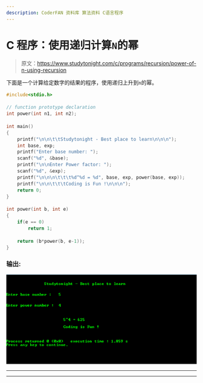 ```yaml
---
description: CoderFAN 资料库 算法资料 C语言程序
---
```


# C 程序：使用递归计算`N`的幂

> 原文：<https://www.studytonight.com/c/programs/recursion/power-of-n-using-recursion>

下面是一个计算给定数字的结果的程序，使用递归上升到`n`的幂。

```cpp
#include<stdio.h>

// function prototype declaration
int power(int n1, int n2);

int main()
{
    printf("\n\n\t\tStudytonight - Best place to learn\n\n\n");
    int base, exp;
    printf("Enter base number: ");
    scanf("%d", &base);
    printf("\n\nEnter Power factor: ");
    scanf("%d", &exp);
    printf("\n\n\n\t\t\t%d^%d = %d", base, exp, power(base, exp));
    printf("\n\n\t\t\tCoding is Fun !\n\n\n");
    return 0;
}

int power(int b, int e)
{
    if(e == 0)
        return 1;

    return (b*power(b, e-1));
}
```

### 输出:

![Program to find Power of N using recursion](img/28497feefb9911a4320ec6e1c556344b.png)

* * *

* * *